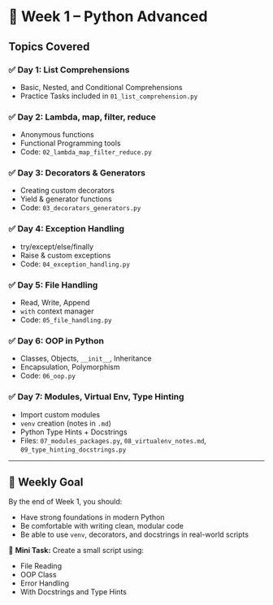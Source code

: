 # 🐍 Week 1 – Python Advanced

## Topics Covered

### ✅ Day 1: List Comprehensions
- Basic, Nested, and Conditional Comprehensions
- Practice Tasks included in `01_list_comprehension.py`

### ✅ Day 2: Lambda, map, filter, reduce
- Anonymous functions
- Functional Programming tools
- Code: `02_lambda_map_filter_reduce.py`

### ✅ Day 3: Decorators & Generators
- Creating custom decorators
- Yield & generator functions
- Code: `03_decorators_generators.py`

### ✅ Day 4: Exception Handling
- try/except/else/finally
- Raise & custom exceptions
- Code: `04_exception_handling.py`

### ✅ Day 5: File Handling
- Read, Write, Append
- `with` context manager
- Code: `05_file_handling.py`

### ✅ Day 6: OOP in Python
- Classes, Objects, `__init__`, Inheritance
- Encapsulation, Polymorphism
- Code: `06_oop.py`

### ✅ Day 7: Modules, Virtual Env, Type Hinting
- Import custom modules
- `venv` creation (notes in `.md`)
- Python Type Hints + Docstrings
- Files: `07_modules_packages.py`, `08_virtualenv_notes.md`, `09_type_hinting_docstrings.py`

---

## 📌 Weekly Goal

By the end of Week 1, you should:
- Have strong foundations in modern Python
- Be comfortable with writing clean, modular code
- Be able to use `venv`, decorators, and docstrings in real-world scripts

🎯 **Mini Task:** Create a small script using:
- File Reading
- OOP Class
- Error Handling
- With Docstrings and Type Hints

